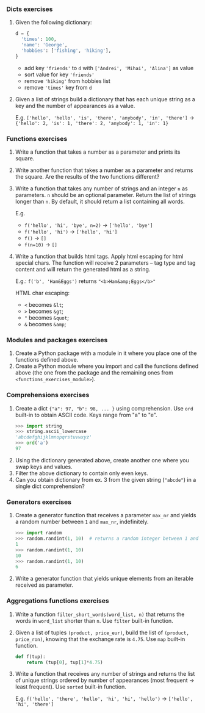 
### Dicts exercises
1. Given the following dictionary:
    ```python
    d = {
      'times': 100, 
      'name': 'George', 
      'hobbies': ['fishing', 'hiking'],
    }
    ```
    * add key `'friends'` to `d` with `['Andrei', 'Mihai', 'Alina']` as value
    * sort value for key `'friends'`
    * remove `'hiking'` from hobbies list
    * remove `'times'` key from `d`
1. Given a list of strings build a dictionary that has each unique string as a key and the 
number of appearances as a value.
    
     E.g. `['hello', 'hello', 'is', 'there', 'anybody', 'in', 'there']` ->
`{'hello': 2, 'is': 1, 'there': 2, 'anybody': 1, 'in': 1}`


### Functions exercises
1. Write a function that takes a number as a parameter and prints its square.
1. Write another function that takes a number as a parameter and returns the square. 
Are the results of the two functions different? 
1. Write a function that takes any number of strings and an integer `n` as parameters.
`n` should be an optional parameter. Return the list of strings longer than `n`. 
By default, it should return a list containing all words.

    E.g. 
    * `f('hello', 'hi', 'bye', n=2)` -> `['hello', 'bye']`
    * `f('hello', 'hi')` -> `['hello', 'hi']`
    * `f()` -> `[]`
    * `f(n=10)` -> `[]`
1. Write a function that builds html tags. Apply html escaping for html special chars. 
The function will receive 2 parameters – tag type and tag content and will return the generated html as a string. 
    
    E.g.: `f('b', 'Ham&Eggs')` returns `"<b>Ham&amp;Eggs</b>"`
    
    HTML char escaping:
    * `<` becomes `&lt`;
    * `>` becomes `&gt`;
    * `"` becomes `&quot`;
    * `&` becomes `&amp`;

### Modules and packages exercises
1. Create a Python package with a module in it where you place one of the functions defined above.
1. Create a Python module where you import and call the functions defined above 
(the one from the package and the remaining ones from `<functions_exercises_module>`).

### Comprehensions exercises
1. Create a dict `{"a": 97, "b": 98, ... }` using comprehension. Use `ord` built-in to obtain ASCII code.
Keys range from "a" to "e". 
    ```python
    >>> import string
    >>> string.ascii_lowercase
    'abcdefghijklmnopqrstuvwxyz'
    >>> ord('a')
    97
    ```
1. Using the dictionary generated above, create another one where you swap keys and values. 
1. Filter the above dictionary to contain only even keys. 
1. Can you obtain dictionary from ex. 3 from the given string (`"abcde"`) in a single dict comprehension? 

### Generators exercises
1. Create a generator function that receives a parameter `max_nr` and yields a random number between `1` and `max_nr`, indefinitely. 
    ```python
    >>> import random
    >>> random.randint(1, 10)  # returns a random integer between 1 and 10
    1
    >>> random.randint(1, 10)
    10
    >>> random.randint(1, 10)
    6
    ```
1. Write a generator function that yields unique elements from an iterable received as parameter.

### Aggregations functions exercises
1. Write a function `filter_short_words(word_list, n)` that returns the words in `word_list` shorter than `n`. Use `filter` built-in function.
1. Given a list of tuples `(product, price_eur)`, build the list of `(product, price_ron)`, knowing that the exchange rate is `4.75`. Use `map` built-in function.
    ```python
    def f(tup):
        return (tup[0], tup[1]*4.75)
    ```
1. Write a function that receives any number of strings and returns the list of unique strings ordered by number of appearances (most frequent → least frequent). 
Use `sorted` built-in function.
    
    E.g. `f('hello', 'there', 'hello', 'hi', 'hi', 'hello')` -> `['hello', 'hi', 'there']`
